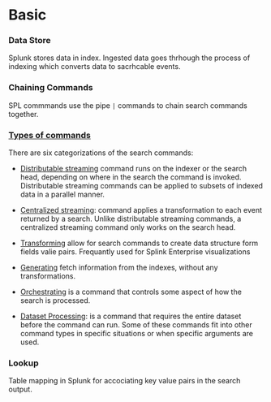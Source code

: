 # Basic

### Data Store

Splunk stores data in index. Ingested data goes thrhough the process of indexing which converts data to sacrhcable events.

### Chaining Commands
SPL commmands use the pipe `|` commands to chain search commands together.

### [Types of commands](https://docs.splunk.com/Documentation/Splunk/9.0.2/Search/Typesofcommands)
There are six categorizations of the search commands:

* [Distributable streaming](https://docs.splunk.com/Documentation/Splunk/9.0.2/SearchReference/Commandsbytype#Streaming_commands) command runs on the indexer or the search head, depending on where in the search the command is invoked. Distributable streaming commands can be applied to subsets of indexed data in a parallel manner.
* [Centralized streaming](https://docs.splunk.com/Documentation/Splunk/9.0.2/SearchReference/Commandsbytype#Streaming_commands): command applies a transformation to each event returned by a search. Unlike distributable streaming commands, a centralized streaming command only works on the search head.

* [Transforming](https://docs.splunk.com/Splexicon:Transformingcommand) allow for search commands to create data structure form fields valie pairs. Frequantly used for Splink Enterprise visualizations
* [Generating](https://docs.splunk.com/Splexicon:Generatingcommand) fetch information from the indexes, without any transformations.
* [Orchestrating](https://docs.splunk.com/Splexicon:Orchestratingcommand) is a command that controls some aspect of how the search is processed.
* [Dataset Processing](https://docs.splunk.com/Documentation/Splunk/9.0.2/SearchReference/Commandsbytype#Dataset_processing): is a command that requires the entire dataset before the command can run. Some of these commands fit into other command types in specific situations or when specific arguments are used.


### Lookup
Table mapping in Splunk for accociating key value pairs in the search output.
